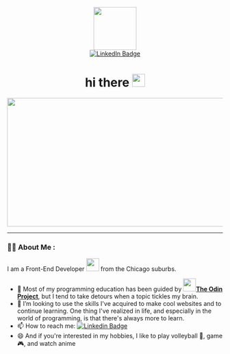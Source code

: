 <div id="header" align="center">
  <img src="https://media.giphy.com/media/v1.Y2lkPTc5MGI3NjExcG44N2VlejhtN2E1ODd6bWdwMmxmaGNxY2dyNmw5Z3c1Nmh3bWZocCZlcD12MV9naWZzX3NlYXJjaCZjdD1n/QDjpIL6oNCVZ4qzGs7/giphy.gif" width="100"/>
  <div id="badges" align="center">
    <a href="https://www.linkedin.com/in/matthew-caleb-eng/" target="_blank" rel="noopener noreferrer">
      <img src="https://img.shields.io/badge/LinkedIn-blue?style=for-the-badge&logo=linkedin&logoColor=white" alt="LinkedIn Badge"/>
    </a>
  </div>
  <h1>
    hi there
    <img src="https://media.giphy.com/media/hvRJCLFzcasrR4ia7z/giphy.gif" width="30px"/>
  </h1>
</div>

<div align="center">
  <img src="https://media.giphy.com/media/i4MAH84pqe2m2aVojc/giphy.gif?cid=ecf05e47jksdjtmn1rf6vgpjgmlvkwilumao86ae433d6jly&ep=v1_gifs_search&rid=giphy.gif&ct=g" width="600" height="300"/>
</div>

---

### :man_technologist: About Me :
I am a Front-End Developer <img src="https://media.giphy.com/media/WUlplcMpOCEmTGBtBW/giphy.gif" width="30"> from the Chicago suburbs.
- 🌱 Most of my programming education has been guided by <a href="https://www.theodinproject.com/about" target="_blank" rel="noopener noreferrer"><img src="https://www.theodinproject.com/mstile-310x310.png" width="30"><b>The Odin Project</b></a>, but I tend to take detours when a topic tickles my brain.
- 👀 I’m looking to use the skills I've acquired to make cool websites and to continue learning. One thing I've realized in life, and especially in the world of programming, is that there's always more to learn.
- 📫 How to reach me: [![Linkedin Badge](https://img.shields.io/badge/-LinkedIn-blue?style=flat&logo=Linkedin&logoColor=white)](https://www.linkedin.com/in/matthew-caleb-eng/)
- 😄 And if you're interested in my hobbies, I like to play volleyball 🏐, game 🎮, and watch anime

<!---
Mattheweng1/Mattheweng1 is a ✨ special ✨ repository because its `README.md` (this file) appears on your GitHub profile.
You can click the Preview link to take a look at your changes.
--->
